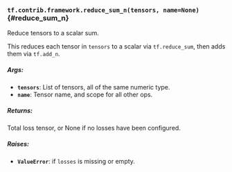 ### `tf.contrib.framework.reduce_sum_n(tensors, name=None)` {#reduce_sum_n}

Reduce tensors to a scalar sum.

This reduces each tensor in `tensors` to a scalar via `tf.reduce_sum`, then
adds them via `tf.add_n`.

##### Args:


*  <b>`tensors`</b>: List of tensors, all of the same numeric type.
*  <b>`name`</b>: Tensor name, and scope for all other ops.

##### Returns:

  Total loss tensor, or None if no losses have been configured.

##### Raises:


*  <b>`ValueError`</b>: if `losses` is missing or empty.

